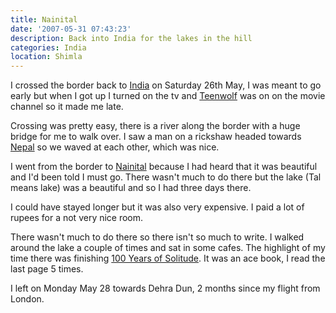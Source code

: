 ```yaml
---
title: Nainital
date: '2007-05-31 07:43:23'
description: Back into India for the lakes in the hill
categories: India
location: Shimla
---
```

I crossed the border back to [India][1] on Saturday 26th May, I was meant to go early but when I got up I turned on the tv and [Teenwolf][2] was on on the movie channel so it made me late.  
  
Crossing was pretty easy, there is a river along the border with a huge bridge for me to walk over. I saw a man on a rickshaw headed towards [Nepal][3] so we waved at each other, which was nice.  
  
I went from the border to [Nainital][4] because I had heard that it was beautiful and I'd been told I must go. There wasn't much to do there but the lake (Tal means lake) was a beautiful and so I had three days there.  
  
I could have stayed longer but it was also very expensive. I paid a lot of rupees for a not very nice room.  
  
There wasn't much to do there so there isn't so much to write. I walked around the lake a couple of times and sat in some cafes. The highlight of my time there was finishing [100 Years of Solitude][5]. It was an ace book, I read the last page 5 times.  
  
I left on Monday May 28 towards Dehra Dun, 2 months since my flight from London. 
 
 [1]: http://en.wikipedia.org/wiki/India
 [2]: http://www.imdb.com/title/tt0090142/
 [3]: http://en.wikipedia.org/wiki/Nepal
 [4]: http://en.wikipedia.org/wiki/Nainital
 [5]: http://en.wikipedia.org/wiki/One_Hundred_Years_of_Solitude

